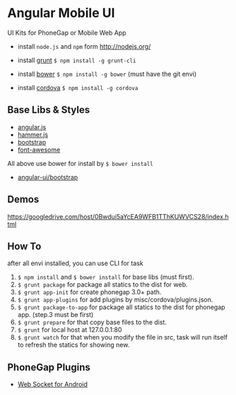 # Angular Mobile UI

UI Kits for PhoneGap or Mobile Web App

* install `node.js` and `npm` form <http://nodejs.org/>

* install [grunt](http://gruntjs.com/) `$ npm install -g grunt-cli`
* install [bower](http://bower.io) `$ npm install -g bower` (must have the git envi)
* install [cordova](http://cordova.apache.org/) `$ npm install -g cordova`


## Base Libs & Styles

* [angular.js](https://github.com/angular/angular.js)
* [hammer.js](https://github.com/senchalabs/hammerjs)
* [bootstrap](https://github.com/twbs/bootstrap)
* [font-awesome](https://github.com/FortAwesome/Font-Awesome)

All above use bower for install by `$ bower install`

* [angular-ui/bootstrap](https://github.com/angular-ui/bootstrap)

## Demos

https://googledrive.com/host/0Bwdui5aYcEA9WFB1TThKUWVCS28/index.html

## How To

after all envi installed, you can use CLI for task

1. `$ npm install` and `$ bower install` for base libs (must first).
2. `$ grunt package` for package all statics to the dist for web.
3. `$ grunt app-init` for create phonegap 3.0+ path.
4. `$ grunt app-plugins` for add plugins by misc/cordova/plugins.json.
5. `$ grunt package-to-app` for package all statics to the dist for phonegap app. (step.3 must be first)
6. `$ grunt prepare` for that copy base files to the dist.
7. `$ grunt` for local host at 127.0.0.1:80
8. `$ grunt watch` for that when you modify the file in src, task will run itself to refresh the statics for showing new.



## PhoneGap Plugins

* [Web Socket for Android](https://github.com/mkuklis/phonegap-websocket)
